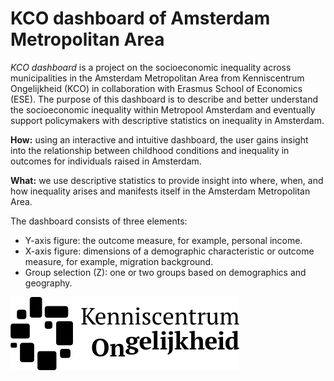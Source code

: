 # KCO dashboard of Amsterdam Metropolitan Area
_KCO dashboard_ is a project on the socioeconomic inequality across municipalities in the Amsterdam Metropolitan Area from Kenniscentrum Ongelijkheid (KCO) in collaboration with Erasmus School of Economics (ESE). The purpose of this dashboard is to describe and better understand the socioeconomic inequality within Metropool Amsterdam and eventually support policymakers with descriptive statistics on inequality in Amsterdam. 

**How:** using an interactive and intuitive dashboard, the user gains insight into the relationship between childhood conditions and inequality in outcomes for individuals raised in Amsterdam.

**What:** we use descriptive statistics to provide insight into where, when, and how inequality arises and manifests itself in the Amsterdam Metropolitan Area.

The dashboard consists of three elements:
- Y-axis figure: the outcome measure, for example, personal income.
- X-axis figure: dimensions of a demographic characteristic or outcome measure, for example, migration background.
- Group selection (Z): one or two groups based on demographics and geography.


![logo_kco.png](logo/logo_kco.png)


